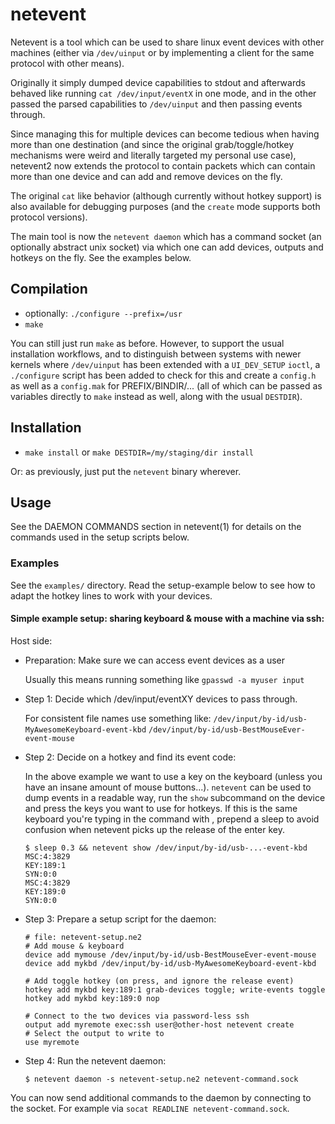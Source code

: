 # netevent

Netevent is a tool which can be used to share linux event devices with other
machines (either via `/dev/uinput` or by implementing a client for the same
protocol with other means).

Originally it simply dumped device capabilities to stdout and afterwards
behaved like running `cat /dev/input/eventX` in one mode, and in the other
passed the parsed capabilities to `/dev/uinput` and then passing events
through.

Since managing this for multiple devices can become tedious when having more
than one destination (and since the original grab/toggle/hotkey mechanisms were
weird and literally targeted my personal use case), netevent2 now extends the
protocol to contain packets which can contain more than one device and can add
and remove devices on the fly.

The original `cat` like behavior (although currently without hotkey support)
is also available for debugging purposes (and the `create` mode supports both
protocol versions).

The main tool is now the `netevent daemon` which has a command socket (an
optionally abstract unix socket) via which one can add devices, outputs and
hotkeys on the fly. See the examples below.

## Compilation

* optionally: `./configure --prefix=/usr`
* `make`

You can still just run `make` as before. However, to support the usual
installation workflows, and to distinguish between systems with newer kernels
where `/dev/uinput` has been extended with a `UI_DEV_SETUP` `ioctl`, a
`./configure` script has been added to check for this and create a `config.h`
as well as a `config.mak` for PREFIX/BINDIR/... (all of which can be passed as
variables directly to `make` instead as well, along with the usual `DESTDIR`).

## Installation

* `make install` or `make DESTDIR=/my/staging/dir install`

Or: as previously, just put the `netevent` binary wherever.

## Usage

See the DAEMON COMMANDS section in netevent(1) for details on the commands used
in the setup scripts below.

### Examples

See the `examples/` directory. Read the setup-example below to see how to adapt
the hotkey lines to work with your devices.

#### Simple example setup: sharing keyboard & mouse with a machine via ssh:

Host side:

* Preparation: Make sure we can access event devices as a user

    Usually this means running something like `gpasswd -a myuser input`

* Step 1: Decide which /dev/input/eventXY devices to pass through.

    For consistent file names use something like:
    `/dev/input/by-id/usb-MyAwesomeKeyboard-event-kbd`
    `/dev/input/by-id/usb-BestMouseEver-event-mouse`

* Step 2: Decide on a hotkey and find its event code:

    In the above example we want to use a key on the keyboard (unless you
    have an insane amount of mouse buttons...).
    `netevent` can be used to dump events in a readable way, run the `show`
    subcommand on the device and press the keys you want to use for hotkeys.
    If this is the same keyboard you're typing in the command with , prepend a
    sleep to avoid confusion when netevent picks up the release of the enter
    key.
    ```
    $ sleep 0.3 && netevent show /dev/input/by-id/usb-...-event-kbd
    MSC:4:3829
    KEY:189:1
    SYN:0:0
    MSC:4:3829
    KEY:189:0
    SYN:0:0
    ```

* Step 3: Prepare a setup script for the daemon:

    ```
    # file: netevent-setup.ne2
    # Add mouse & keyboard
    device add mymouse /dev/input/by-id/usb-BestMouseEver-event-mouse
    device add mykbd /dev/input/by-id/usb-MyAwesomeKeyboard-event-kbd

    # Add toggle hotkey (on press, and ignore the release event)
    hotkey add mykbd key:189:1 grab-devices toggle; write-events toggle
    hotkey add mykbd key:189:0 nop

    # Connect to the two devices via password-less ssh
    output add myremote exec:ssh user@other-host netevent create
    # Select the output to write to
    use myremote
    ```

* Step 4: Run the netevent daemon:

    `$ netevent daemon -s netevent-setup.ne2 netevent-command.sock`

You can now send additional commands to the daemon by connecting to the socket.
For example via `socat READLINE netevent-command.sock`.
